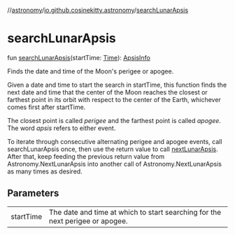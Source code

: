 //[astronomy](../../index.md)/[io.github.cosinekitty.astronomy](index.md)/[searchLunarApsis](search-lunar-apsis.md)

# searchLunarApsis

fun [searchLunarApsis](search-lunar-apsis.md)(startTime: [Time](-time/index.md)): [ApsisInfo](-apsis-info/index.md)

Finds the date and time of the Moon's perigee or apogee.

Given a date and time to start the search in startTime, this function finds the next date and time that the center of the Moon reaches the closest or farthest point in its orbit with respect to the center of the Earth, whichever comes first after startTime.

The closest point is called *perigee* and the farthest point is called *apogee*. The word *apsis* refers to either event.

To iterate through consecutive alternating perigee and apogee events, call searchLunarApsis once, then use the return value to call [nextLunarApsis](next-lunar-apsis.md). After that, keep feeding the previous return value from Astronomy.NextLunarApsis into another call of Astronomy.NextLunarApsis as many times as desired.

## Parameters

| | |
|---|---|
| startTime | The date and time at which to start searching for the next perigee or apogee. |
